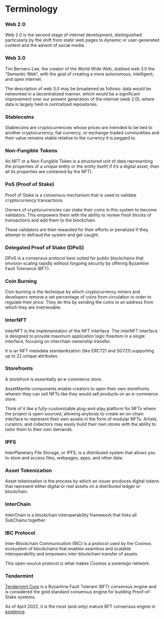 # Terminology

### **Web 2.0**

Web 2.0 is the second stage of internet development, distinguished particularly by the shift from static web pages to dynamic or user-generated content and the advent of social media.

### **Web 3.0**

Tim Berners-Lee, the creator of the World Wide Web, dubbed web 3.0 the “Semantic Web”, with the goal of creating a more autonomous, intelligent, and open internet.

The description of web 3.0 may be broadened as follows: data would be networked in a decentralized manner, which would be a significant improvement over our present generation of the internet (web 2.0), where data is largely held in centralized repositories.

### **Stablecoins**

Stablecoins are cryptocurrencies whose prices are intended to be tied to another cryptocurrency, fiat currency, or exchange-traded commodities and their value remains stable relative to the currency it is pegged to.

### **Non-Fungible Tokens**

An NFT or a Non-Fungible Token is a structured unit of data representing the properties of a unique entity or the entity itself( if it’s a digital asset, then all its properties are contained by the NFT).

### **PoS (Proof of Stake)**

Proof of Stake is a consensus mechanism that is used to validate cryptocurrency transactions.

Owners of cryptocurrencies can stake their coins in this system to become validators. This empowers them with the ability to review fresh blocks of transactions and add them to the blockchain.

These validators are then rewarded for their efforts or penalized if they attempt to defraud the system and get caught.

### Delegated Proof of Stake (DPoS)

DPoS is a consensus protocol best suited for public blockchains that envision scaling rapidly without forgoing security by offering Byzantine Fault Tolerance (BFT).

### **Coin Burning**

Coin burning is the technique by which cryptocurrency miners and developers remove a set percentage of coins from circulation in order to regulate their price. They do this by sending the coins to an address from which they are irretrievable.

### I**nterNFT**

InterNFT is the implementation of the NFT interface. The interNFT interface is designed to provide maximum application logic freedom in a single interface, focusing on interchain ownership transfer.

It is an NFT metadata standardization (like ERC721 and SG721) supporting up to 22 unique attributes.

### **Storefronts**

A storefront is essentially an e-commerce store.

AssetMantle components enable creators to open their own storefronts wherein they can sell NFTs like they would sell products on an e-commerce store.

Think of it like a fully-customizable plug-and-play platform for NFTs where the project is open-sourced, allowing anybody to create an on-chain interface to represent their own assets in the form of modular NFTs. Artists, curators, and collectors may easily build their own stores with the ability to tailor them to their own demands.

### **IPFS**

InterPlanetary File Storage, or IPFS, is a distributed system that allows you to store and access files, webpages, apps, and other data.

### **Asset Tokenization**

Asset tokenization is the process by which an issuer produces digital tokens that represent either digital or real assets on a distributed ledger or blockchain.

### **InterChain**

InterChain is a blockchain interoperability framework that links all SubChains together.

### IBC Protocol

Inter-Blockchain Communication (IBC) is a protocol used by the Cosmos ecosystem of blockchains that enables seamless and scalable interoperability and empowers inter-blockchain transfer of assets.

This open-source protocol is what makes Cosmos a sovereign network.

### Tendermint

[Tendermint Core](https://docs.tendermint.com/) is a Byzantine Fault Tolerant (BFT) consensus engine and is considered the gold standard consensus engine for building Proof-of-Stake systems.

As of April 2022, it is the most (and only) mature BFT consensus engine in [existence](https://docs.cosmos.network/v0.44/intro/overview.html).